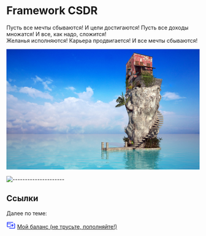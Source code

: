 # Framework CSDR

Пусть все мечты сбываются! 
И цели достигаются!
Пусть все доходы множатся!
И все, как надо, сложится!                                                                                                                                                                 
Желанья исполняются!
Карьера продвигается! 
И все мечты сбываются!

![](./Картинки/Дом.jpg)

![---------------------](https://github.com/veter-love/framework-life-balance-v1/raw/master/Компоненты%20интерфейса/3.Распределение/Элементы/Элементы%20картинок/illustrators/hr.png)

<h2>Ссылки</h2>

Далее по теме: 

![](/Картинки/Пополнить%20баланс.png) <a href="https://money.yandex.ru/to/410013830829482/500000">Мой баланс (не трусьте, пополняйте!)</a>

